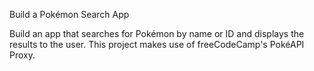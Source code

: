 Build a Pokémon Search App

Build an app that searches for Pokémon by name or ID and displays the results to the user. This project makes use of freeCodeCamp's PokéAPI Proxy.
